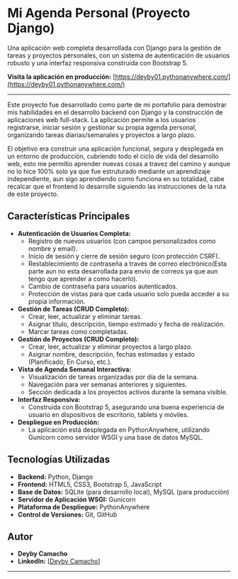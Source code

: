 # Mi Agenda Personal (Proyecto Django)

Una aplicación web completa desarrollada con Django para la gestión de tareas y proyectos personales, con un sistema de autenticación de usuarios robusto y una interfaz responsiva construida con Bootstrap 5.

**Visita la aplicación en producción:** [https://deyby01.pythonanywhere.com/](https://deyby01.pythonanywhere.com/)

---

Este proyecto fue desarrollado como parte de mi portafolio para demostrar mis habilidades en el desarrollo backend con Django y la construcción de aplicaciones web full-stack. La aplicación permite a los usuarios registrarse, iniciar sesión y gestionar su propia agenda personal, organizando tareas diarias/semanales y proyectos a largo plazo.

El objetivo era construir una aplicación funcional, segura y desplegada en un entorno de producción, cubriendo todo el ciclo de vida del desarrollo web, esto me permitio aprender nuevas cosas a travez del camino y aunque no lo hice 100% solo ya que fue estruturado mediante un aprendizaje independiente, aun sigo aprendiendo como funciona en su totalidad, cabe recalcar que el frontend lo desarrolle siguiendo las instrucciones de la ruta de este proyecto.

## Características Principales

* **Autenticación de Usuarios Completa:**
    * Registro de nuevos usuarios (con campos personalizados como nombre y email).
    * Inicio de sesión y cierre de sesión seguro (con protección CSRF).
    * Restablecimiento de contraseña a través de correo electrónico(Esta parte aun no esta desarrollada para envio de correos ya que aun tengo que aprender a como hacerlo).
    * Cambio de contraseña para usuarios autenticados.
    * Protección de vistas para que cada usuario solo pueda acceder a su propia información.
* **Gestión de Tareas (CRUD Completo):**
    * Crear, leer, actualizar y eliminar tareas.
    * Asignar título, descripción, tiempo estimado y fecha de realización.
    * Marcar tareas como completadas.
* **Gestión de Proyectos (CRUD Completo):**
    * Crear, leer, actualizar y eliminar proyectos a largo plazo.
    * Asignar nombre, descripción, fechas estimadas y estado (Planificado, En Curso, etc.).
* **Vista de Agenda Semanal Interactiva:**
    * Visualización de tareas organizadas por día de la semana.
    * Navegación para ver semanas anteriores y siguientes.
    * Sección dedicada a los proyectos activos durante la semana visible.
* **Interfaz Responsiva:**
    * Construida con Bootstrap 5, asegurando una buena experiencia de usuario en dispositivos de escritorio, tablets y móviles.
* **Despliegue en Producción:**
    * La aplicación está desplegada en PythonAnywhere, utilizando Gunicorn como servidor WSGI y una base de datos MySQL.

## Tecnologías Utilizadas

* **Backend:** Python, Django
* **Frontend:** HTML5, CSS3, Bootstrap 5, JavaScript 
* **Base de Datos:** SQLite (para desarrollo local), MySQL (para producción)
* **Servidor de Aplicación WSGI:** Gunicorn
* **Plataforma de Despliegue:** PythonAnywhere
* **Control de Versiones:** Git, GitHub

## Autor

* **Deyby Camacho**
* **LinkedIn:** [[Deyby Camacho](https://www.linkedin.com/in/deyby-camacho-piedrahita-01341b238/)] 

---